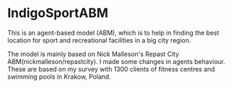 # IndigoSportABM
This is an agent-based model (ABM), which is to help in finding the best location for sport and recreational facilities in a big city region.

The model is mainly based on Nick Malleson's Repast City ABM(nickmalleson/repastcity). I made some changes in agents behaviour. These are based on my survey with 1300 clients of fitness centres and swimming pools in Krakow, Poland.
